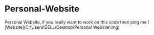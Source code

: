 # Personal-Website
Personal Website, if you really want to work on this code then ping me
![Website](C:\Users\DELL\Desktop\Personal Website\img)
